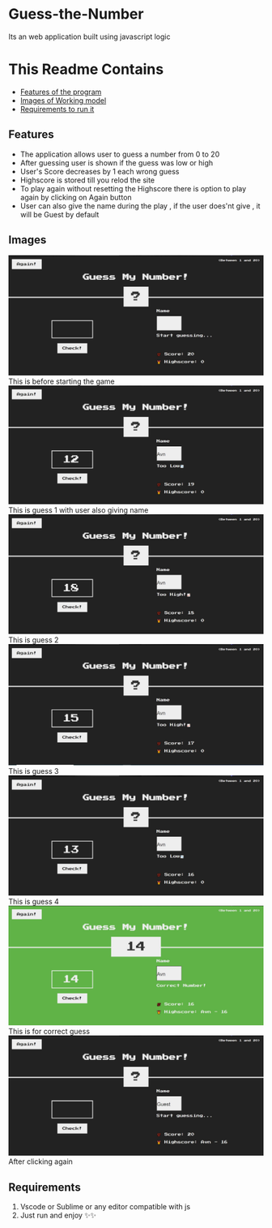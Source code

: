 # Guess-the-Number
Its an web application built using javascript logic  
# This Readme Contains
* [Features of the program](https://github.com/Avnish-Raut/Guess-the-Number/blob/master/README.md#features)
* [Images of Working model](https://github.com/Avnish-Raut/Guess-the-Number/blob/master/README.md#images)
* [Requirements to run it](https://github.com/Avnish-Raut/Guess-the-Number/blob/master/README.md#requirements)

## Features 
* The application allows user to guess a number from 0 to 20
* After guessing user is shown if the guess was low or high
* User's Score decreases by 1 each wrong guess
* Highscore is stored till you relod the site
* To play again without resetting the Highscore there is option to play again by clicking on Again button
* User can also give the name during the play , if the user does'nt give , it will be Guest by default

## Images
![alt text](https://github.com/Avnish-Raut/Guess-the-Number/raw/master/images/1.JPG "Image 1")
This is before starting the game
![alt text](https://github.com/Avnish-Raut/Guess-the-Number/raw/master/images/2.JPG "Image 2")
This is guess 1 with user also giving name
![alt text](https://github.com/Avnish-Raut/Guess-the-Number/raw/master/images/3.JPG "Image 3")
This is guess 2
![alt text](https://github.com/Avnish-Raut/Guess-the-Number/raw/master/images/4.JPG "Image 4")
This is guess 3
![alt text](https://github.com/Avnish-Raut/Guess-the-Number/raw/master/images/5.JPG "Image 5")
This is guess 4
![alt text](https://github.com/Avnish-Raut/Guess-the-Number/raw/master/images/6.JPG "Image 6")
This is for correct guess
![alt text](https://github.com/Avnish-Raut/Guess-the-Number/raw/master/images/7.JPG "Image 7")
After clicking again

## Requirements
1. Vscode or Sublime or any editor compatible with js 
2. Just run and enjoy ✨✨
